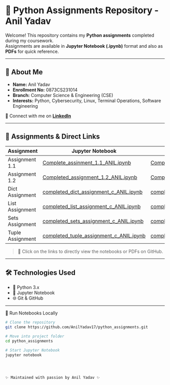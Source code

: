 # 🐍 Python Assignments Repository - Anil Yadav

Welcome! This repository contains my **Python assignments** completed during my coursework.  
Assignments are available in **Jupyter Notebook (.ipynb)** format and also as **PDFs** for quick reference.

---

## 👤 About Me
- **Name:** Anil Yadav  
- **Enrollment No:** 0873CS231014  
- **Branch:** Computer Science & Engineering (CSE)  
- **Interests:** Python, Cybersecurity, Linux, Terminal Operations, Software Engineering  

📌 Connect with me on **[LinkedIn](https://www.linkedin.com/in/anilyadav17)**  

---

## 📂 Assignments & Direct Links

| Assignment       | Jupyter Notebook                                                                 | PDF                                                                 |
|------------------|----------------------------------------------------------------------------------|---------------------------------------------------------------------|
| Assignment 1.1   | [Complete_assinment_1.1_ANIL.ipynb](./Complete_assinment_1.1_ANIL.ipynb)         | [Complete_Assi1.1_ANIL.pdf](./Complete_Assi1.1_ANIL.pdf)            |
| Assignment 1.2   | [Completed_assignment_1.2_ANIL.ipynb](./Completed_assignment_1.2_ANIL.ipynb)     | [Completed_assignment_1.2_ANIL.pdf](./Completed_assignment_1.2_ANIL.pdf) |
| Dict Assignment  | [completed_dict_assignment_c_ANIL.ipynb](./completed_dict_assignment_c_ANIL.ipynb) | [completed_dict_assignment_o_ANIL.pdf](./completed_dict_assignment_o_ANIL.pdf) |
| List Assignment  | [completed_list_assignment_c_ANIL.ipynb](./completed_list_assignment_c_ANIL.ipynb) | [completed_list_assignment_o_ANIL.pdf](./completed_list_assignment_o_ANIL.pdf) |
| Sets Assignment  | [completed_sets_assignment_c_ANIL.ipynb](./completed_sets_assignment_c_ANIL.ipynb) | [completed_sets_assignment_o_ANIL.pdf](./completed_sets_assignment_o_ANIL.pdf) |
| Tuple Assignment | [completed_tuple_assignment_c_ANIL.ipynb](./completed_tuple_assignment_c_ANIL.ipynb) | [completed_tuple_assignment_c_ANIL.pdf](./completed_tuple_assignment_c_ANIL.pdf) |

> 🔗 Click on the links to directly view the notebooks or PDFs on GitHub.

---

## 🛠️ Technologies Used
- 🐍 Python 3.x  
- 📓 Jupyter Notebook  
- 🌐 Git & GitHub  

---

 🚀 Run Notebooks Locally
```bash
# Clone the repository
git clone https://github.com/AnilYadav17/python_assignments.git

# Move into project folder
cd python_assignments

# Start Jupyter Notebook
jupyter notebook




✨ Maintained with passion by Anil Yadav ✨

